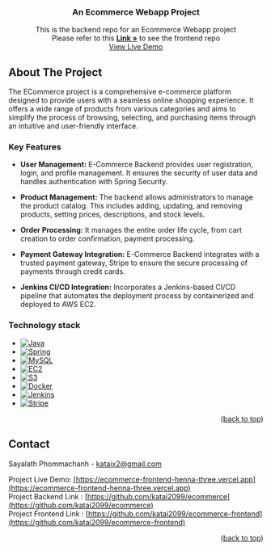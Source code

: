 <a name="readme-top" id="readme-top"></a>

<div align="center">
<h3 align="center">An Ecommerce Webapp Project</h3>
  <p align="center">
    This is the backend repo for an Ecommerce Webapp project
    <br />
    Please refer to this <a href="https://github.com/katai2099/ecommerce-frontend"><strong>Link »</strong></a> to see the frontend repo
    <br />
    <a href="https://ecommerce-frontend-henna-three.vercel.app">View Live Demo</a>
  </p>
</div>

<!-- ABOUT THE PROJECT -->
## About The Project

The ECommerce project is a comprehensive e-commerce platform designed to provide users with a seamless online shopping experience. It offers a wide range of products from various categories and aims to simplify the process of browsing, selecting, and purchasing items through an intuitive and user-friendly interface.


### Key Features

* <strong>User Management:</strong> E-Commerce Backend provides user registration, login, and profile management. It ensures the security of user data and handles authentication with Spring Security.

* <strong>Product Management:</strong> The backend allows administrators to manage the product catalog. This includes adding, updating, and removing products, setting prices, descriptions, and stock levels.

* <strong>Order Processing:</strong> It manages the entire order life cycle, from cart creation to order confirmation, payment processing.

* <strong>Payment Gateway Integration:</strong> E-Commerce Backend integrates with a trusted payment gateway, Stripe to ensure the secure processing of payments through credit cards.

* <strong>Jenkins CI/CD Integration:</strong> Incorporates a Jenkins-based CI/CD pipeline that automates the deployment process by containerized and deployed to AWS EC2.

### Technology stack

* [![Java][java.com]][java-url]
* [![Spring][Spring.io]][Spring-url]
* [![MySQL][MySQL.com]][MySQL-url]
* [![EC2][ec2.com]][EC2-url]
* [![S3][s3.com]][S3-url]
* [![Docker][Docker.com]][Docker-url]
* [![Jenkins][Jenkins.com]][Jenkins-url]
* [![Stripe][Stripe.com]][Stripe-url]

<p align="right">(<a href="#readme-top">back to top</a>)</p>

<!-- CONTACT -->
## Contact

Sayalath Phommachanh - kataix2@gmail.com

Project Live Demo: [https://ecommerce-frontend-henna-three.vercel.app](https://ecommerce-frontend-henna-three.vercel.app)
<br/>
Project Backend Link : [https://github.com/katai2099/ecommerce](https://github.com/katai2099/ecommerce)
<br/>
Project Frontend Link : [https://github.com/katai2099/ecommerce-frontend](https://github.com/katai2099/ecommerce-frontend)
<p align="right">(<a href="#readme-top">back to top</a>)</p>

<!-- MARKDOWN LINKS & IMAGES -->
<!-- https://www.markdownguide.org/basic-syntax/#reference-style-links -->
[Java.com]: https://img.shields.io/badge/Java-ED8B00?style=for-the-badge&logo=java&logoColor=red
[Java-url]: https://www.java.com/en/
[Spring.io]: https://img.shields.io/badge/Spring-6DB33F?style=for-the-badge&logo=spring&logoColor=white
[Spring-url]: https://spring.io/
[MySQL.com]: https://img.shields.io/badge/MySQL-2CA5E0?style=for-the-badge&logo=mysql&logoColor=white
[MySQL-url]: https://www.mysql.com/
[ec2.com]: https://img.shields.io/badge/amazon%20ec2-ED8B00?style=for-the-badge&logo=amazonec2&logoColor=white
[ec2-url]: https://aws.amazon.com/ec2
[s3.com]: https://img.shields.io/badge/Amazon%20S3-569A31?style=for-the-badge&logo=amazons3&logoColor=white
[s3-url]: https://aws.amazon.com/s3/
[Docker.com]: https://img.shields.io/badge/Docker-2CA5E0?style=for-the-badge&logo=docker&logoColor=white
[Docker-url]: https://www.docker.com/
[Jenkins.com]: https://img.shields.io/badge/Jenkins-D24939?style=for-the-badge&logo=jenkins&logoColor=black
[jenkins-url]: https://www.jenkins.io/
[Stripe.com]: https://img.shields.io/badge/Stripe-683D87?style=for-the-badge&logo=stripe&logoColor=white
[Stripe-url]: https://stripe.com/